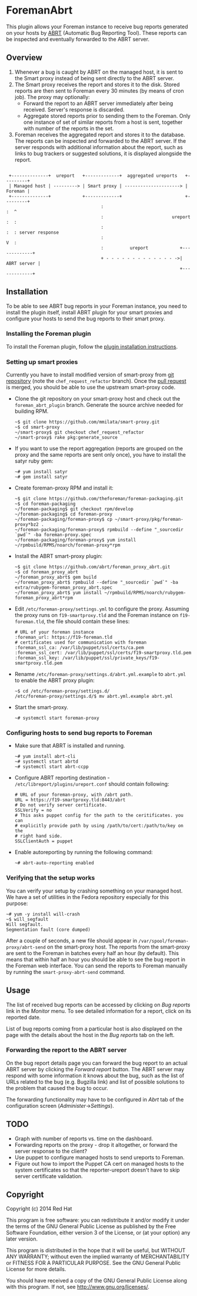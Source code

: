 # ForemanAbrt

This plugin allows your Foreman instance to receive bug reports generated on
your hosts by [ABRT](https://github.com/abrt/abrt) (Automatic Bug Reporting
Tool). These reports can be inspected and eventually forwarded to the ABRT
server.

## Overview

1. Whenever a bug is caught by ABRT on the managed host, it is sent to the Smart
   proxy instead of being sent directly to the ABRT server.
2. The Smart proxy receives the report and stores it to the disk. Stored
   reports are then sent to Foreman every 30 minutes (by means of cron job).
   The proxy may optionally:
   - Forward the report to an ABRT server immediately after being received.
     Server's response is discarded.
   - Aggregate stored reports prior to sending them to the Foreman. Only one
     instance of set of similar reports from a host is sent, together with
     number of the reports in the set.
3. Foreman receives the aggregated report and stores it to the database. The
   reports can be inspected and forwarded to the ABRT server. If the server
   responds with additional information about the report, such as links to bug
   trackers or suggested solutions, it is displayed alongside the report.

```

 +--------------+  ureport   +-------------+  aggregated ureports   +---------+
 | Managed host | ---------> | Smart proxy | ---------------------> | Foreman |
 +--------------+            +-------------+                        +---------+
                                    :                                  :  ^
                                    :                          ureport :  :
                                    :                                  :  : server response
                                    :                                  V  :
                                    :          ureport            +-------------+
                                    + - - - - - - - - - - - - - ->| ABRT server |
                                                                  +-------------+

```

## Installation

To be able to see ABRT bug reports in your Foreman instance, you need to
install the plugin itself, install ABRT plugin for your smart proxies and
configure your hosts to send the bug reports to their smart proxy.

### Installing the Foreman plugin

To install the Foreman plugin, follow the [plugin installation
instructions](http://projects.theforeman.org/projects/foreman/wiki/How_to_Install_a_Plugin).

### Setting up smart proxies

Currently you have to install modified version of smart-proxy from [git
repository](https://github.com/mmilata/smart-proxy/tree/chef_request_refactor)
(note the `chef_request_refactor` branch). Once the [pull
request](https://github.com/theforeman/smart-proxy/pull/182) is merged, you
should be able to use the upstream smart-proxy code.

- Clone the git repository on your smart-proxy host and check out the
  `foreman_abrt_plugin` branch. Generate the source archive needed for building
  RPM.

  ```
  ~$ git clone https://github.com/mmilata/smart-proxy.git
  ~$ cd smart-proxy
  ~/smart-proxy$ git checkout chef_request_refactor
  ~/smart-proxy$ rake pkg:generate_source
  ```

- If you want to use the report aggregation (reports are grouped on the proxy
  and the same reports are sent only once), you have to install the satyr ruby
  gem:

  ```
  ~# yum install satyr
  ~# gem install satyr
  ```

- Create foreman-proxy RPM and install it:

  ```
  ~$ git clone https://github.com/theforeman/foreman-packaging.git
  ~$ cd foreman-packaging
  ~/foreman-packaging$ git checkout rpm/develop
  ~/foreman-packaging$ cd foreman-proxy
  ~/foreman-packaging/foreman-proxy$ cp ~/smart-proxy/pkg/foreman-proxy*bz2 .
  ~/foreman-packaging/foreman-proxy$ rpmbuild --define "_sourcedir `pwd`" -ba foreman-proxy.spec
  ~/foreman-packaging/foreman-proxy$ yum install ~/rpmbuild/RPMS/noarch/foreman-proxy*rpm
  ```

- Install the ABRT smart-proxy plugin:

  ```
  ~$ git clone https://github.com/abrt/foreman_proxy_abrt.git
  ~$ cd foreman_proxy_abrt
  ~/foreman_proxy_abrt$ gem build
  ~/foreman_proxy_abrt$ rpmbuild --define "_sourcedir `pwd`" -ba extra/rubygem-foreman_proxy_abrt.spec
  ~/foreman_proxy_abrt$ yum install ~/rpmbuild/RPMS/noarch/rubygem-foreman_proxy_abrt*rpm
  ```

- Edit `/etc/foreman-proxy/settings.yml` to configure the proxy. Assuming the
  proxy runs on `f19-smartproxy.tld` and the Foreman instance on
  `f19-foreman.tld`, the file should contain these lines:

  ```
  # URL of your foreman instance
  :foreman_url: https://f19-foreman.tld
  # certificates used for communication with foreman
  :foreman_ssl_ca: /var/lib/puppet/ssl/certs/ca.pem
  :foreman_ssl_cert: /var/lib/puppet/ssl/certs/f19-smartproxy.tld.pem
  :foreman_ssl_key: /var/lib/puppet/ssl/private_keys/f19-smartproxy.tld.pem
  ```

- Rename `/etc/foreman-proxy/settings.d/abrt.yml.example` to `abrt.yml` to enable the ABRT proxy plugin:
  ```
  ~$ cd /etc/foreman-proxy/settings.d/
  /etc/foreman-proxy/settings.d/$ mv abrt.yml.example abrt.yml
  ```

- Start the smart-proxy.

  ```
  ~# systemctl start foreman-proxy
  ```

### Configuring hosts to send bug reports to Foreman

- Make sure that ABRT is installed and running.
  ```
  ~# yum install abrt-cli
  ~# systemctl start abrtd
  ~# systemctl start abrt-ccpp
  ```

- Configure ABRT reporting destination -
  `/etc/libreport/plugins/ureport.conf` should contain following:

  ```
  # URL of your foreman-proxy, with /abrt path.
  URL = https://f19-smartproxy.tld:8443/abrt
  # Do not verify server certificate.
  SSLVerify = no
  # This asks puppet config for the path to the ceritificates. you can
  # explicitly provide path by using /path/to/cert:/path/to/key on the
  # right hand side.
  SSLClientAuth = puppet
  ```

- Enable autoreporting by running the following command:

  ```
  ~# abrt-auto-reporting enabled
  ```

### Verifying that the setup works

You can verify your setup by crashing something on your managed host. We have a
set of utilities in the Fedora repository especially for this purpose:

```
~# yum -y install will-crash
~$ will_segfault
Will segfault.
Segmentation fault (core dumped)
```

After a couple of seconds, a new file should appear in
`/var/spool/foreman-proxy/abrt-send` on the smart-proxy host. The reports from
the smart-proxy are sent to the Foreman in batches every half an hour (by
default). This means that within half an hour you should be able to see the bug
report in the Foreman web interface. You can send the reports to Foreman
manually by running the `smart-proxy-abrt-send` command.

## Usage

The list of received bug reports can be accessed by clicking on *Bug reports*
link in the *Monitor* menu. To see detailed information for a report, click on
its reported date.

List of bug reports coming from a particular host is also displayed on the page
with the details about the host in the *Bug reports* tab on the left.

### Forwarding the report to the ABRT server

On the bug report details page you can forward the bug report to an actual
ABRT server by clicking the *Forward report* button. The ABRT server may
respond with some information it knows about the bug, such as the list of URLs
related to the bug (e.g. Bugzilla link) and list of possible solutions to the
problem that caused the bug to occur.

The forwarding functionality may have to be configured in *Abrt* tab of the
configuration screen (*Administer*->*Settings*).

## TODO

- Graph with number of reports vs. time on the dashboard.
- Forwarding reports on the proxy - drop it altogether, or forward the server
  response to the client?
- Use puppet to configure managed hosts to send ureports to Foreman.
- Figure out how to import the Puppet CA cert on managed hosts to the system
  certificates so that the reporter-ureport doesn't have to skip server
  certificate validation.

## Copyright

Copyright (c) 2014 Red Hat

This program is free software: you can redistribute it and/or modify
it under the terms of the GNU General Public License as published by
the Free Software Foundation, either version 3 of the License, or
(at your option) any later version.

This program is distributed in the hope that it will be useful,
but WITHOUT ANY WARRANTY; without even the implied warranty of
MERCHANTABILITY or FITNESS FOR A PARTICULAR PURPOSE.  See the
GNU General Public License for more details.

You should have received a copy of the GNU General Public License
along with this program.  If not, see <http://www.gnu.org/licenses/>.

